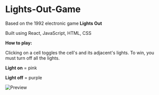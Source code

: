 # Lights-Out-Game
Based on the 1992 electronic game **Lights Out**

Built using React, JavaScript, HTML, CSS

**How to play:**

Clicking on a cell toggles the cell's and its adjacent's lights. To win, you must turn off all the lights.


**Light on** = pink


**Light off** = purple

![Preview](https://i.imgur.com/4fmvJFc.jpg)
